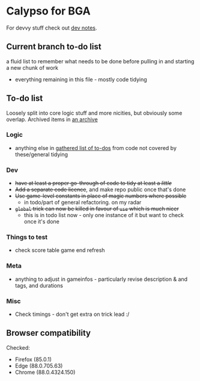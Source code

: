 # Calypso for BGA

For devvy stuff check out [dev notes](./misc/dev.md).

## Current branch to-do list

a fluid list to remember what needs to be done before pulling in and starting a new chunk of work

* everything remaining in this file - mostly code tidying

## To-do list

Loosely split into core logic stuff and more nicities, but obviously some overlap. Archived items in [an archive](./misc/archive.md)

### Logic

* anything else in [gathered list of to-dos](./misc/todo_list) from code not covered by these/general tidying

### Dev

* ~~have at least a proper go-through of code to tidy at least a _little_~~
* ~~Add a separate code licence~~, and make repo public once that's done
* ~~Use game-level constants in place of magic numbers where possible~~
  * in todo/part of general refactoring. on my radar
* ~~`global` trick can now be killed in favour of `use` which is much nicer~~
  * this is in todo list now - only one instance of it but want to check once it's done

### Things to test

* check score table game end refresh

### Meta

* anything to adjust in gameinfos - particularly revise description & and tags, and durations

### Misc

* Check timings - don't get extra on trick lead :/

## Browser compatibility

Checked:

* Firefox (85.0.1)
* Edge (88.0.705.63)
* Chrome (88.0.4324.150)
